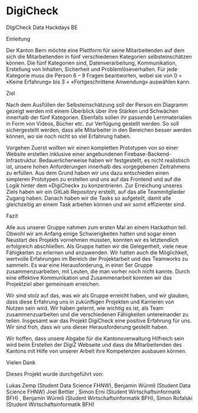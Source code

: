 # DigiCheck
DIgiCheck Data Hackdays BE

Einleitung

Der Kanton Bern möchte eine Plattform für seine Mitarbeitenden auf dem sich die Mitarbeitenden in fünf 
verschiedenen Kategorien selbsteinschätzen können. Die fünf Kategorien sind, Datenverarbeitung, Kommunikation,
Erstellung von Inhalten, Sicherheit und Problemlöseverhalten. Für jede Kategorie muss die Person 6 – 9 Fragen beantworten,
wobei sie von 0 = «Keine Erfahrung» bis 3 = «Fortgeschrittene Anwendung» auswählen kann. 

Ziel

Nach dem Ausfüllen der 
Selbsteinschätzung soll der Person ein Diagramm gezeigt werden mit einem Überblick über ihre Stärken und Schwächen
innerhalb der fünf Kategorien. Ebenfalls sollen ihr passende Lernmaterialien in Form von Videos, 
Bücher etc. zur Verfügung gestellt werden. So soll sichergestellt werden, dass alle Mitarbeiter in den Bereichen 
besser werden können, wo sie noch nicht so viel Erfahrung haben. 

Vorgehen
Zuerst wollten wir einen kompletten Prototypen von so einer Website erstellen inklusive einer angebundenen
Firebase-Backend-Infrastruktur. Bedauerlicherweise haben wir festgestellt, es nicht realistisch ist,
unsere hohen Anforderungen innerhalb des vorgegebenen Zeitrahmens zu erfüllen. Aus dem Grund haben wir uns dazu entschieden
einen simpleren Prototypen zu erstellen und uns auf das Frontend und auf die Logik hinter dem «DigiCheck» zu konzentrieren. 
Zur Erreichung unseres Ziels haben wir ein GitLab Repository erstellt, auf das alle Teammitglieder Zugang haben. 
Danach haben wir die Tasks so aufgeteilt, damit alle gleichzeitig an einem Task arbeiten können und wir somit effizienter sind. 

Fazit

Alle aus unserer Gruppe nahmen zum ersten Mal an einem Hackathon teil. Obwohl wir am Anfang einige Schwierigkeiten hatten und sogar einen Neustart des Projekts vornehmen mussten, konnten wir es letztendlich erfolgreich abschließen.
Als Gruppe hatten wir die Gelegenheit, viele neue Fähigkeiten zu erlernen und anzuwenden. Wir hatten auch die Möglichkeit, wertvolle Erfahrungen im Bereich der Projektarbeit und des Teamworks zu sammeln. Es war eine Herausforderung, in einer 5er Gruppe zusammenzuarbeiten, mit Leuten, die man vorher noch nicht kannte. Durch eine effektive Kommunikation und Zusammenarbeit konnten wir das Projektziel aber gemeinsam erreichen.

Wir sind stolz auf das, was wir als Gruppe erreicht haben, und wir glauben, dass diese Erfahrung uns in zukünftigen Projekten und Karrieren von Nutzen sein wird. Wir haben gelernt, wie wichtig es ist, als Team zusammenzuarbeiten und die verschiedenen Fähigkeiten untereinander zu teilen. Insgesamt war das Projekt DigiCheck eine positive Erfahrung für uns. Wir sind froh, dass wir uns dieser Herausforderung gestellt haben.

Wir hoffen, dass unsere Abgabe für die Kantonsverwaltung Hilfreich sein wird beim Erstellen der DigiZ Webseite und dass die Mitarbeitenden des Kantons mit Hilfe von unserer Arbeit ihre Kompetenzen ausbauen können. 

Vielen Dank


Dieses Projekt wurde durchgeführt von:

Lukas Zemp (Student Data Science FHNW), Benjamin Würmli (Student Data Science FHNW) Joel Bettler , Simon Erni (Student Wirtschaftsinformatik BFH) , Benjamin Würmli (Student Wirtschaftsinformatik BFH), Simon Rofalski (Student Wirtschaftsinformatik BFH)
